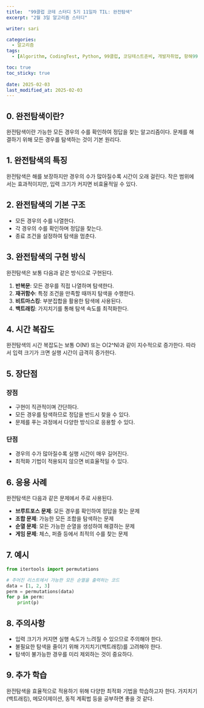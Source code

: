 ```yaml
---
title:  "99클럽 코테 스터디 5기 11일차 TIL: 완전탐색"
excerpt: "2월 3일 알고리즘 스터디"

writer: sari

categories:
  - 알고리즘
tags:
  - [Algorithm, CodingTest, Python, 99클럽, 코딩테스트준비, 개발자취업, 항해99, TIL, 완전탐색]

toc: true
toc_sticky: true
 
date: 2025-02-03
last_modified_at: 2025-02-03
---
```

## 0. 완전탐색이란?
완전탐색이란 가능한 모든 경우의 수를 확인하여 정답을 찾는 알고리즘이다. 문제를 해결하기 위해 모든 경우를 탐색하는 것이 기본 원리다.

## 1. 완전탐색의 특징
완전탐색은 해를 보장하지만 경우의 수가 많아질수록 시간이 오래 걸린다. 작은 범위에서는 효과적이지만, 입력 크기가 커지면 비효율적일 수 있다.

## 2. 완전탐색의 기본 구조
- 모든 경우의 수를 나열한다.
- 각 경우의 수를 확인하며 정답을 찾는다.
- 종료 조건을 설정하여 탐색을 멈춘다.

## 3. 완전탐색의 구현 방식
완전탐색은 보통 다음과 같은 방식으로 구현된다.
1. **반복문**: 모든 경우를 직접 나열하며 탐색한다.
2. **재귀함수**: 특정 조건을 만족할 때까지 탐색을 수행한다.
3. **비트마스킹**: 부분집합을 활용한 탐색에 사용된다.
4. **백트래킹**: 가지치기를 통해 탐색 속도를 최적화한다.

## 4. 시간 복잡도
완전탐색의 시간 복잡도는 보통 O(N!) 또는 O(2^N)과 같이 지수적으로 증가한다. 따라서 입력 크기가 크면 실행 시간이 급격히 증가한다.

## 5. 장단점
### 장점
- 구현이 직관적이며 간단하다.
- 모든 경우를 탐색하므로 정답을 반드시 찾을 수 있다.
- 문제를 푸는 과정에서 다양한 방식으로 응용할 수 있다.

### 단점
- 경우의 수가 많아질수록 실행 시간이 매우 길어진다.
- 최적화 기법이 적용되지 않으면 비효율적일 수 있다.

## 6. 응용 사례
완전탐색은 다음과 같은 문제에서 주로 사용된다.
- **브루트포스 문제**: 모든 경우를 확인하여 정답을 찾는 문제
- **조합 문제**: 가능한 모든 조합을 탐색하는 문제
- **순열 문제**: 모든 가능한 순열을 생성하여 해결하는 문제
- **게임 문제**: 체스, 퍼즐 등에서 최적의 수를 찾는 문제

## 7. 예시
```python
from itertools import permutations

# 주어진 리스트에서 가능한 모든 순열을 출력하는 코드
data = [1, 2, 3]
perm = permutations(data)
for p in perm:
    print(p)
```

## 8. 주의사항
- 입력 크기가 커지면 실행 속도가 느려질 수 있으므로 주의해야 한다.
- 불필요한 탐색을 줄이기 위해 가지치기(백트래킹)를 고려해야 한다.
- 탐색이 불가능한 경우를 미리 제외하는 것이 중요하다.

## 9. 추가 학습
완전탐색을 효율적으로 적용하기 위해 다양한 최적화 기법을 학습하고자 한다. 가지치기(백트래킹), 메모이제이션, 동적 계획법 등을 공부하면 좋을 것 같다.

